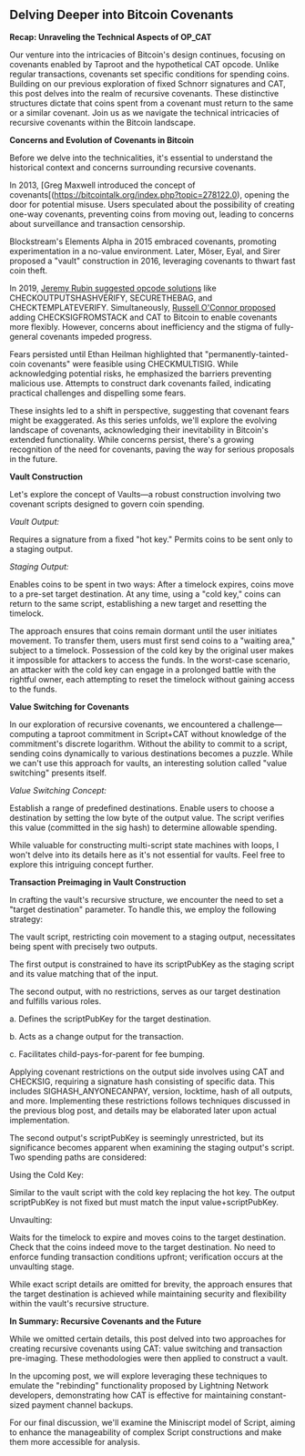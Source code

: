 ## Delving Deeper into Bitcoin Covenants

**Recap: Unraveling the Technical Aspects of OP_CAT**

Our venture into the intricacies of Bitcoin's design continues, focusing on covenants enabled by Taproot and the hypothetical CAT opcode. Unlike regular transactions, covenants set specific conditions for spending coins. Building on our previous exploration of fixed Schnorr signatures and CAT, this post delves into the realm of recursive covenants. These distinctive structures dictate that coins spent from a covenant must return to the same or a similar covenant. Join us as we navigate the technical intricacies of recursive covenants within the Bitcoin landscape.

**Concerns and Evolution of Covenants in Bitcoin**

Before we delve into the technicalities, it's essential to understand the historical context and concerns surrounding recursive covenants.

In 2013, [Greg Maxwell introduced the concept of covenants[(https://bitcointalk.org/index.php?topic=278122.0), opening the door for potential misuse. Users speculated about the possibility of creating one-way covenants, preventing coins from moving out, leading to concerns about surveillance and transaction censorship.

Blockstream's Elements Alpha in 2015 embraced covenants, promoting experimentation in a no-value environment. Later, Möser, Eyal, and Sirer proposed a "vault" construction in 2016, leveraging covenants to thwart fast coin theft.

In 2019, [Jeremy Rubin suggested opcode solutions](https://lists.linuxfoundation.org/pipermail/bitcoin-dev/2019-May/016934.html) like CHECKOUTPUTSHASHVERIFY, SECURETHEBAG, and CHECKTEMPLATEVERIFY. Simultaneously, [Russell O'Connor proposed](https://lists.linuxfoundation.org/pipermail/bitcoin-dev/2019-May/016946.html) adding CHECKSIGFROMSTACK and CAT to Bitcoin to enable covenants more flexibly. However, concerns about inefficiency and the stigma of fully-general covenants impeded progress.

Fears persisted until Ethan Heilman highlighted that "permanently-tainted-coin covenants" were feasible using CHECKMULTISIG. While acknowledging potential risks, he emphasized the barriers preventing malicious use. Attempts to construct dark covenants failed, indicating practical challenges and dispelling some fears.

These insights led to a shift in perspective, suggesting that covenant fears might be exaggerated. As this series unfolds, we'll explore the evolving landscape of covenants, acknowledging their inevitability in Bitcoin's extended functionality. While concerns persist, there's a growing recognition of the need for covenants, paving the way for serious proposals in the future.

**Vault Construction**

Let's explore the concept of Vaults—a robust construction involving two covenant scripts designed to govern coin spending.

*Vault Output:*

  Requires a signature from a fixed "hot key."
  Permits coins to be sent only to a staging output.

*Staging Output:*

  Enables coins to be spent in two ways:
  After a timelock expires, coins move to a pre-set target destination.
  At any time, using a "cold key," coins can return to the same script, establishing a new target and resetting the timelock.
  
The approach ensures that coins remain dormant until the user initiates movement. To transfer them, users must first send coins to a "waiting area," subject to a timelock. Possession of the cold key by the original user makes it impossible for attackers to access the funds. In the worst-case scenario, an attacker with the cold key can engage in a prolonged battle with the rightful owner, each attempting to reset the timelock without gaining access to the funds.

**Value Switching for Covenants**

In our exploration of recursive covenants, we encountered a challenge—computing a taproot commitment in Script+CAT without knowledge of the commitment's discrete logarithm. Without the ability to commit to a script, sending coins dynamically to various destinations becomes a puzzle. While we can't use this approach for vaults, an interesting solution called "value switching" presents itself.

*Value Switching Concept:*

  Establish a range of predefined destinations.
  Enable users to choose a destination by setting the low byte of the output value.
  The script verifies this value (committed in the sig hash) to determine allowable spending.

While valuable for constructing multi-script state machines with loops, I won't delve into its details here as it's not essential for vaults. Feel free to explore this intriguing concept further.

**Transaction Preimaging in Vault Construction**

In crafting the vault's recursive structure, we encounter the need to set a "target destination" parameter. To handle this, we employ the following strategy:

The vault script, restricting coin movement to a staging output, necessitates being spent with precisely two outputs.

The first output is constrained to have its scriptPubKey as the staging script and its value matching that of the input.

The second output, with no restrictions, serves as our target destination and fulfills various roles.

a. Defines the scriptPubKey for the target destination.

b. Acts as a change output for the transaction.

c. Facilitates child-pays-for-parent for fee bumping.

Applying covenant restrictions on the output side involves using CAT and CHECKSIG, requiring a signature hash consisting of specific data. This includes SIGHASH_ANYONECANPAY, version, locktime, hash of all outputs, and more. Implementing these restrictions follows techniques discussed in the previous blog post, and details may be elaborated later upon actual implementation.

The second output's scriptPubKey is seemingly unrestricted, but its significance becomes apparent when examining the staging output's script. Two spending paths are considered:

Using the Cold Key:

Similar to the vault script with the cold key replacing the hot key.
The output scriptPubKey is not fixed but must match the input value+scriptPubKey.

Unvaulting:

Waits for the timelock to expire and moves coins to the target destination.
Check that the coins indeed move to the target destination.
No need to enforce funding transaction conditions upfront; verification occurs at the unvaulting stage.

While exact script details are omitted for brevity, the approach ensures that the target destination is achieved while maintaining security and flexibility within the vault's recursive structure.

**In Summary: Recursive Covenants and the Future**

While we omitted certain details, this post delved into two approaches for creating recursive covenants using CAT: value switching and transaction pre-imaging. These methodologies were then applied to construct a vault.

In the upcoming post, we will explore leveraging these techniques to emulate the "rebinding" functionality proposed by Lightning Network developers, demonstrating how CAT is effective for maintaining constant-sized payment channel backups.

For our final discussion, we'll examine the Miniscript model of Script, aiming to enhance the manageability of complex Script constructions and make them more accessible for analysis. 

